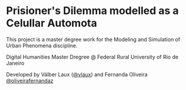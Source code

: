 
# Prisioner's Dilemma modelled as a Celullar Automota

This project is a master degree work for the Modeling and Simulation of Urban Phenomena discipline.

Digital Humanities Master Dregree @ Federal Rural University of Rio de Janeiro

Developed by Válber Laux ([@vlaux](https://github.com/vlaux)) and Fernanda Oliveira [@oliveirafernandaz](https://github.com/oliveirafernandaz)

